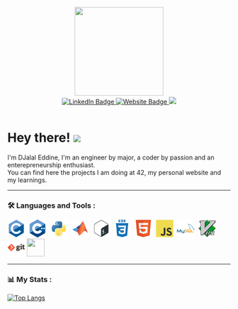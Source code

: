 <br />
<div id="header" align="center">
  <img src="https://media.giphy.com/media/bi6RQ5x3tqoSI/giphy.gif" width="200" height="200"/>
</div>
<div id="badges" align= "center">
  <a href="https://www.linkedin.com/in/djallal-me/">
    <img src="https://img.shields.io/badge/LinkedIn-blue?style=for-the-badge&logo=linkedin&logoColor=white" alt="LinkedIn Badge"/>
  </a>
  <a href="https://djallal.me/">
    <img src="https://img.shields.io/badge/Website-red?style=for-the-badge&logo=Google%20Chrome&logoColor=white" alt="Website Badge"/>
  </a>
  <a href="https://profile.intra.42.fr/users/djmekki">
    <img src="https://img.shields.io/badge/intra-black?style=for-the-badge&logo=42&logoColor=white"/>
  </a>
</div>
<div id="badges" align="center">
  <img src="https://komarev.com/ghpvc/?username=djedd1ne&style=flat-square&color=red" alt=""/>
</div>
<h1>
  Hey there!
  <img src="https://media.giphy.com/media/hvRJCLFzcasrR4ia7z/giphy.gif" width="30px"/>
</h1>
<p>
  I'm DJalal Eddine, I'm an engineer by major, a coder by passion and an enterepreneurship enthusiast.<br>
  You can find here the projects I am doing at 42, my personal website and my learnings. <br> 
</p>

---

### :hammer_and_wrench: Languages and Tools :
<div>
  <img src="https://github.com/devicons/devicon/blob/master/icons/c/c-original.svg" title="C" **alt="C" width="40" height="40"/>&nbsp;
  <img src="https://github.com/devicons/devicon/blob/master/icons/cplusplus/cplusplus-original.svg" title="Cplusplus" alt="Cplusplus" width="40" height="40"/>&nbsp;
  <img src="https://github.com/devicons/devicon/blob/master/icons/python/python-original.svg" title="Python" alt="Python" width="40" height="40"/>&nbsp;
  <img src="https://github.com/devicons/devicon/blob/master/icons/matlab/matlab-original.svg" title="Matlab" alt="Matlab" width="40" height="40"/>&nbsp;
  <img src="https://github.com/devicons/devicon/blob/master/icons/bash/bash-original.svg" title="Bash" alt="Bash" width="40" height="40"/>&nbsp;
  <img src="https://github.com/devicons/devicon/blob/master/icons/css3/css3-plain-wordmark.svg"  title="CSS3" alt="CSS" width="40" height="40"/>&nbsp;
  <img src="https://github.com/devicons/devicon/blob/master/icons/html5/html5-original.svg" title="HTML5" alt="HTML" width="40" height="40"/>&nbsp;
  <img src="https://github.com/devicons/devicon/blob/master/icons/javascript/javascript-original.svg" title="JavaScript" alt="JavaScript" width="40" height="40"/>&nbsp;
  <img src="https://github.com/devicons/devicon/blob/master/icons/mysql/mysql-original-wordmark.svg" title="MySQL"  alt="MySQL" width="40" height="40"/>&nbsp;
  <img src="https://github.com/devicons/devicon/blob/master/icons/vim/vim-original.svg" title="Vim" alt="Vim" width="40" height="40"/>&nbsp;
  <img src="https://github.com/devicons/devicon/blob/master/icons/git/git-original-wordmark.svg" title="Git" **alt="Git" width="40" height="40"/>
  <img src="" title="" alt="" width="40" height="40"/>&nbsp;
</div>

---

### :bar_chart: My Stats :
[![Top Langs](https://github-readme-stats.vercel.app/api/top-langs/?username=djedd1ne&layout=compact&theme=vision-friendly-dark)](https://github.com/anuraghazra/github-readme-stats)
<!--
**djedd1ne/djedd1ne** is a ✨ _special_ ✨ repository because its `README.md` (this file) appears on your GitHub profile.

Here are some ideas to get you started:

- 🔭 I’m currently working on ...
- 🌱 I’m currently learning ...
- 👯 I’m looking to collaborate on ...
- 🤔 I’m looking for help with ...
- 💬 Ask me about ...
- 📫 How to reach me: ...
- 😄 Pronouns: ...
- ⚡ Fun fact: ...
-->
